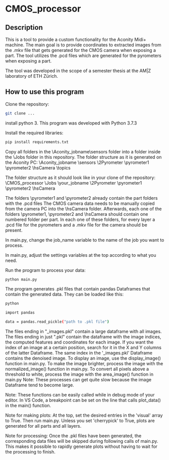 # CMOS_processor

## Description
This is a tool to provide a custom functionality for the Aconity Midi+ machine.
The main goal is to provide coordinates to extracted images from the .mkv file that gets generated for the CMOS camera when exposing a part.
The tool utilizes the .pcd files which are generated for the pyrometers when exposing a part.

The tool was developed in the scope of a semester thesis at the AM|Z laboratory of ETH Zürich.

## How to use this program
Clone the repository:
```sh
git clone ...
```

install python 3. This program was developed with Python 3.7.3

Install the required libraries:
```sh
pip install requirements.txt
```

Copy all folders in the \Aconity_jobname\sensors folder into a folder inside the \Jobs folder in this repository.
The folder structure as it is generated on the Aconity PC:
    \Aconity_jobname
        \sensors
            \2Pyrometer
                \pyrometer1
                \pyrometer2
            \hsCamera
        \topics

The folder structure as it should look like in your clone of the repository:
    \CMOS_processor
        \Jobs
            \your_jobname
                \2Pyrometer
                    \pyrometer1
                    \pyrometer2
                \hsCamera

The folders \pyrometer1 and \pyrometer2 already contain the part folders with the .pcd files
The CMOS camera data needs to be manually copied from the camera PC into the \hsCamera folder.
Afterwards, each one of the folders \pyrometer1, \pyrometer2 and \hsCamera should contain one numbered folder per part.
In each one of these folders, for every layer a .pcd file for the pyrometers and a .mkv file for the camera should be present.

In main.py, change the job_name variable to the name of the job you want to process.

In main.py, adjust the settings variables at the top according to what you need.

Run the program to process your data:
```sh
python main.py
```

The program generates .pkl files that contain pandas Dataframes that contain the generated data.
They can be loaded like this:
```sh
python
```

```sh
import pandas
```

```sh
data = pandas.read_pickle("path to .pkl file")
```

The files ending in "_images.pkl" contain a large dataframe with all images.
The files ending in just ".pkl" contain the dataframe with the image indices, the computed features and coordinates for each image.
If you want the index of an image at a certain position, search for it in the X and Y columns of the latter Dataframe.
The same index in the '_images.pkl' Dataframe contains the denoised image.
To display an image, use the display_image() function in main.py.
To make the image brighter, process the image with the normalized_image() function in main.py.
To convert all pixels above a threshold to white, process the image with the area_image() function in main.py
Note: These processes can get quite slow because the image Dataframe tend to become large.

Note: These functions can be easily called while in debug mode of your editor.
In VS Code, a breakpoint can be set on the line that calls plot_data() in the main() function.

Note for making plots:
At the top, set the desired entries in the 'visual' array to True. Then run main.py.
Unless you set 'cherrypick' to True, plots are generated for all parts and all layers.

Note for processing:
Once the .pkl files have been generated, the corresponding data files will be skipped during following calls of main.py.
This makes it possible to rapidly generate plots without having to wait for the processing to finish.